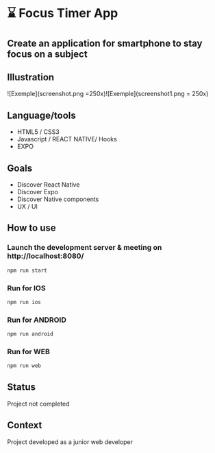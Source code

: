 #  :hourglass: Focus Timer App

## Create an application for smartphone to stay focus on a subject

## Illustration
![Exemple](screenshot.png =250x)![Exemple](screenshot1.png = 250x)

## Language/tools
- HTML5 / CSS3
- Javascript / REACT NATIVE/ Hooks
- EXPO
  

## Goals 
- Discover React Native
- Discover Expo
- Discover Native components
- UX / UI

## How to use 

### Launch the development server & meeting on http://localhost:8080/
``` javascript
npm run start
```

### Run for IOS
``` javascript
npm run ios
```
### Run for ANDROID
``` javascript
npm run android
```
### Run for WEB
``` javascript
npm run web
```

## Status
Project not completed

## Context
Project developed as a junior web developer

